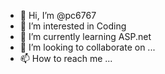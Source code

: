 - 👋 Hi, I’m @pc6767
- 👀 I’m interested in Coding
- 🌱 I’m currently learning ASP.net
- 💞️ I’m looking to collaborate on ...
- 📫 How to reach me ...

<!---
pc6767/pc6767 is a ✨ special ✨ repository because its `README.md` (this file) appears on your GitHub profile.
You can click the Preview link to take a look at your changes.
--->
